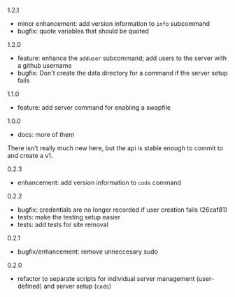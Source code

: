 1.2.1

- minor enhancement: add version information to `info` subcommand
- bugfix: quote variables that should be quoted

1.2.0

- feature: enhance the `adduser` subcommand; add users to the server with a
  github username
- bugfix: Don't create the data directory for a command if the server setup fails

1.1.0

- feature: add server command for enabling a swapfile

1.0.0

- docs: more of them

There isn't really much new here, but the api is stable enough to commit to and
create a v1.

0.2.3

- enhancement: add version information to `cods` command

0.2.2

- bugfix: credentials are no longer recorded if user creation fails (26caf81)
- tests: make the testing setup easier
- tests: add tests for site removal

0.2.1

- bugfix/enhancement: remove unneccesary sudo

0.2.0

- refactor to separate scripts for individual server management (user-defined)
  and server setup (`cods`)
